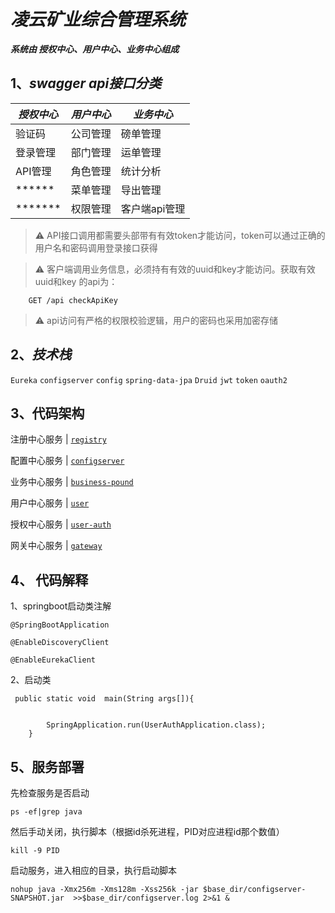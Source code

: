 # *凌云矿业综合管理系统* 
   __*系统由 授权中心、用户中心、业务中心组成*__

## 1、_swagger api接口分类_
 
 ***授权中心***    |  ***用户中心***  | ***业务中心***
 ---------- | -------- | ------  
 验证码      | 公司管理 | 磅单管理 
 登录管理      | 部门管理 | 运单管理 
 API管理      | 角色管理  |统计分析
  ******     |  菜单管理  | 导出管理  
  *******    |  权限管理  | 客户端api管理
 
 > ⚠️ API接口调用都需要头部带有有效token才能访问，token可以通过正确的用户名和密码调用登录接口获得
 
 > ⚠️ 客户端调用业务信息，必须持有有效的uuid和key才能访问。获取有效uuid和key 的api为：
 
        GET /api checkApiKey
 
 > ⚠️ api访问有严格的权限校验逻辑，用户的密码也采用加密存储

## 2、_技术栈_ 

`Eureka` `configserver` `config` `spring-data-jpa` `Druid` `jwt` `token` `oauth2`

## 3、代码架构

 注册中心服务      |  [ `registry`  ](registry/)

 配置中心服务    |    [`configserver`](configserver)
 
 业务中心服务    |     [ `business-pound` ](business-pound)
  
 用户中心服务    |   [`user`  ](user) 
  
 授权中心服务    |  [ `user-auth` ](user-auth)
  
 网关中心服务         |   [`gateway`  ](gateway)

## 4、 代码解释
1、springboot启动类注解 

`@SpringBootApplication`

`@EnableDiscoveryClient`

`@EnableEurekaClient`

2、启动类  
```
 public static void  main(String args[]){


        SpringApplication.run(UserAuthApplication.class);
    }
```  
## 5、服务部署

  先检查服务是否启动
  
  ```
  ps -ef|grep java 
  ```
  
  然后手动关闭，执行脚本（根据id杀死进程，PID对应进程id那个数值）
  ```
  kill -9 PID
  ```
  启动服务，进入相应的目录，执行启动脚本
  
  ```
  nohup java -Xmx256m -Xms128m -Xss256k -jar $base_dir/configserver-SNAPSHOT.jar  >>$base_dir/configserver.log 2>&1 &
  ```
